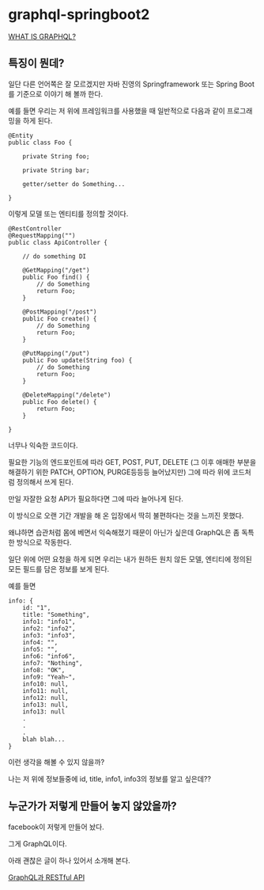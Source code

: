 # graphql-springboot2

[WHAT IS GRAPHQL?](https://graphql-kr.github.io/)

## 특징이 뭔데?

일단 다른 언어쪽은 잘 모르겠지만 자바 진영의 Springframework 또는 Spring Boot를 기준으로 이야기 해 볼까 한다.

예를 들면 우리는 저 위에 프레임워크를 사용했을 때 일반적으로 다음과 같이 프로그래밍을 하게 된다.

```
@Entity
public class Foo {

	private String foo;
	
	private String bar;
	
	getter/setter do Something...

}

```

이렇게 모델 또는 엔티티를 정의할 것이다.

```
@RestController
@RequestMapping("")
public class ApiController {

	// do something DI

	@GetMapping("/get")
	public Foo find() {
		// do Something
		return Foo;
	}
	
	@PostMapping("/post")
	public Foo create() {
		// do Something
		return Foo;		
	}

	@PutMapping("/put")
	public Foo update(String foo) {
		// do Something
		return Foo;	
	}

	@DeleteMapping("/delete")
	public Foo delete() {
		return Foo;
	}

}

```

너무나 익숙한 코드이다. 

필요한 기능의 엔드포인트에 따라  GET, POST, PUT, DELETE (그 이후 애매한 부분을 해결하기 위한 PATCH, OPTION, PURGE등등등 늘어났지만) 그에 따라 위에 코드처럼 정의해서 쓰게 된다.

만일 자잘한 요청 API가 필요하다면 그에 따라 늘어나게 된다.

이 방식으로 오랜 기간 개발을 해 온 입장에서 딱히 불편하다는 것을 느끼진 못했다.

왜냐하면 습관처럼 몸에 베면서 익숙해졌기 때문이 아닌가 싶은데 GraphQL은 좀 독특한 방식으로 작동한다.

일단 위에 어떤 요청을 하게 되면 우리는 내가 원하든 원치 않든 모델, 엔티티에 정의된 모든 필드를 담은 정보를 보게 된다.

예를 들면 


```
info: {
	id: "1",
	title: "Something",
	info1: "info1",
	info2: "info2",
	info3: "info3",
	info4: "",
	info5: "",
	info6: "info6",
	info7: "Nothing",
	info8: "OK",
	info9: "Yeah~",
	info10: null,
	info11: null,
	info12: null,
	info13: null,
	info13: null
	.
	.
	.
	blah blah...
}

```

이런 생각을 해볼 수 있지 않을까?

나는 저 위에 정보들중에 id, title, info1, info3의 정보를 알고 싶은데??

## 누군가가 저렇게 만들어 놓지 않았을까?

facebook이 저렇게 만들어 놨다.

그게 GraphQL이다.

아래 괜찮은 글이 하나 있어서 소개해 본다.

[GraphQL과 RESTful API](https://www.holaxprogramming.com/2018/01/20/graphql-vs-restful-api/)


